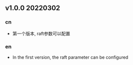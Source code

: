 ## v1.0.0 20220302

### cn
- 第一个版本, raft参数可以配置

### en
- In the first version, the raft parameter can be configured


